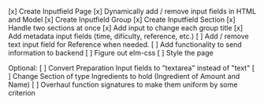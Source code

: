 [x] Create Inputfield Page
[x] Dynamically add / remove input fields in HTML and Model
[x] Create Inputfield Group
[x] Create Inputfield Section
[x] Handle two sections at once
[x] Add input to change each group title
[x] Add metadata input fields (time, dificulty, reference, etc.)
[ ] Add / remove text input field for Reference when needed.
[ ] Add functionality to send information to backend
[ ] Figure out elm-css
[ ] Style the page

Optional:
[ ] Convert Preparation Input fields to "textarea" instead of "text"
[ ] Change Section of type Ingredients to hold (Ingredient of Amount and Name)
[ ] Overhaul function signatures to make them uniform by some criterion
